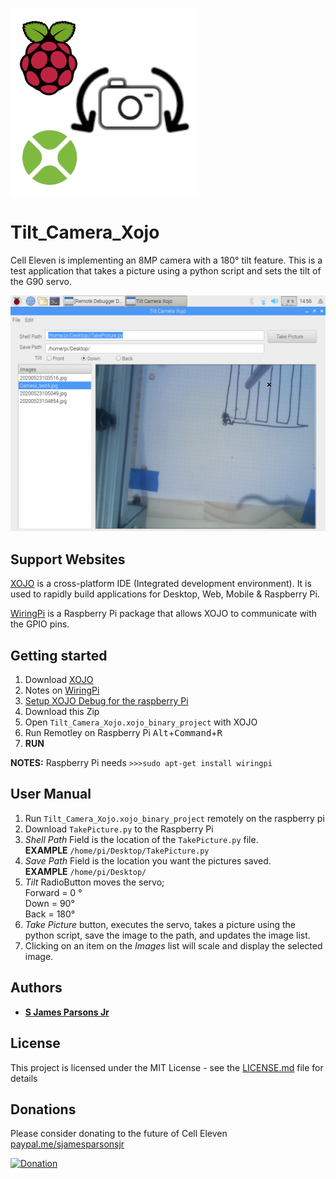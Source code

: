 

![Tilt_Camera_Xojo Logo](/Tilt_Camera_Xojo.png)

# Tilt_Camera_Xojo

Cell Eleven is implementing an 8MP camera with a 180° tilt feature.  This is a test application that takes a picture using a python script and sets the tilt of the G90 servo.

![Tilt_Camera_Xojo ScreenShot](/Tilt_Camera_Xojo_screenShot.png)


## Support Websites
[XOJO](https://www.xojo.com/) is a cross-platform IDE (Integrated development environment).  It is used to rapidly build applications for Desktop, Web, Mobile & Raspberry Pi.

[WiringPi](http://wiringpi.com/download-and-install/) is a Raspberry Pi package that allows XOJO to communicate with the GPIO pins.

## Getting started
 1. Download [XOJO](https://www.xojo.com/)
 2. Notes on  [WiringPi](http://wiringpi.com/download-and-install/)
 3. [Setup XOJO Debug for the raspberry Pi](https://docs.xojo.com/UserGuide:Getting_Started_with_Raspberry_Pi)
 4. Download this Zip
 5. Open ```Tilt_Camera_Xojo.xojo_binary_project``` with XOJO
 6. Run Remotley on Raspberry Pi <kbd>Alt</kbd>+<kbd>Command</kbd>+<kbd>R</kbd>
 7.  **RUN**
 
 **NOTES:** Raspberry Pi needs  ```>>>sudo apt-get install wiringpi```

## User Manual
1. Run  ```Tilt_Camera_Xojo.xojo_binary_project``` remotely on the raspberry pi
2. Download  ```TakePicture.py``` to the Raspberry Pi
3. *Shell Path* Field is the location of the  ```TakePicture.py```  file.  <br>**EXAMPLE**  ```/home/pi/Desktop/TakePicture.py``` 
4. *Save Path* Field is the location you want the pictures saved.  <br>**EXAMPLE** ```/home/pi/Desktop/``` 
5. *Tilt* RadioButton moves the servo; <br>Forward = 0 °<br>Down = 90°<br> Back = 180°
6. *Take Picture* button, executes the servo, takes a picture using the python script, save the image to the path, and updates the image list.
7. Clicking on an item on the *Images* list will scale and display the selected image.

## Authors

* **[S James Parsons Jr](https://www.linkedin.com/in/sjamesparsonsjr/)** 

## License

This project is licensed under the MIT License - see the [LICENSE.md](LICENSE.md) file for details

## Donations
Please consider donating to the future of Cell Eleven
[paypal.me/sjamesparsonsjr](https://www.paypal.com/paypalme/my/profile)


[![Donation](https://www.thenewatlantis.com/imgLib/20200417_paypal.jpg)](https://www.paypal.com/paypalme/my/profile)
